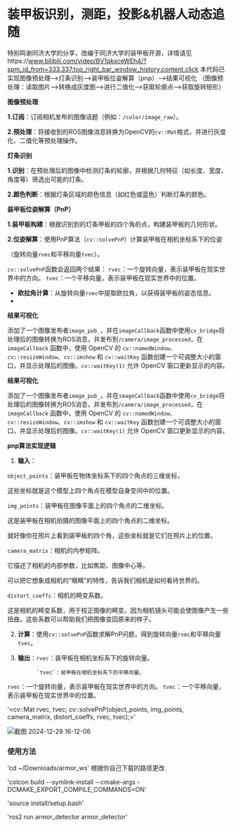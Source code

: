 

# 装甲板识别，测距，投影&机器人动态追随


特别鸣谢同济大学的分享，改编于同济大学的装甲板开源，详情请见https://www.bilibili.com/video/BV1qkxceWEh4/?spm_id_from=333.337.top_right_bar_window_history.content.click
本代码已实现图像预处理-->灯条识别-->装甲板位姿解算（pnp）-->结果可视化
（图像预处理：读取图片-->转换成灰度图-->进行二值化-->获取轮廓点-->获取旋转矩形）

**图像预处理**

**1.订阅**：订阅相机发布的图像话题（例如：`/color/image_raw`）。

**2.预处理**：将接收到的ROS图像消息转换为OpenCV的`cv::Mat`格式，并进行灰度化、二值化等预处理操作。

**灯条识别**

**1.识别**：在预处理后的图像中检测灯条的轮廓，并根据几何特征（如长度、宽度、角度等）筛选出可能的灯条。

**2.颜色判断**：根据灯条区域的颜色信息（如红色或蓝色）判断灯条的颜色。

**装甲板位姿解算（PnP）**

**1.装甲板构建**：根据识别到的灯条甲板的四个角的点，构建装甲板的几何形状。

**2.位姿解算**：使用PnP算法（`cv::solvePnP`）计算装甲板在相机坐标系下的位姿

（旋转向量`rvec`和平移向量`tvec`）。

`cv::solvePnP`函数会返回两个结果：
`rvec`：一个旋转向量，表示装甲板在现实世界中的方向。
`tvec`：一个平移向量，表示装甲板在现实世界中的位置。

- **欧拉角计算**：从旋转向量`rvec`中提取欧拉角，以获得装甲板的姿态信息。
- 
**结果可视化**

添加了一个图像发布者`image_pub_`，并在`imageCallback`函数中使用`cv_bridge`将处理后的图像转换为ROS消息，并发布到`/camera/image_processed`，在 `imageCallback` 函数中，使用 OpenCV 的 `cv::namedWindow`、`cv::resizeWindow`、`cv::imshow` 和 `cv::waitKey` 函数创建一个可调整大小的窗口，并显示处理后的图像。`cv::waitKey(1)` 允许 OpenCV 窗口更新显示的内容。

**结果可视化**

添加了一个图像发布者`image_pub_`，并在`imageCallback`函数中使用`cv_bridge`将处理后的图像转换为ROS消息，并发布到`/camera/image_processed`，在 `imageCallback` 函数中，使用 OpenCV 的 `cv::namedWindow`、`cv::resizeWindow`、`cv::imshow` 和 `cv::waitKey` 函数创建一个可调整大小的窗口，并显示处理后的图像。`cv::waitKey(1)` 允许 OpenCV 窗口更新显示的内容。

**pnp算法实现逻辑**
1. **输入**：

  `object_points`：装甲板在物体坐标系下的四个角点的三维坐标，

  这些坐标就是这个模型上四个角点在模型自身空间中的位置。

  `img_points`：装甲板在图像平面上的四个角点的二维坐标。

  这是装甲板在相机拍摄的图像平面上的四个角点的二维坐标。

  就好像你在照片上看到装甲板的四个角，这些坐标就是它们在照片上的位置。

  `camera_matrix`：相机的内参矩阵。

  它描述了相机的内部参数，比如焦距、图像中心等。

  可以把它想象成相机的“眼睛”的特性，告诉我们相机是如何看待世界的。

  `distort_coeffs`：相机的畸变系数。

  这是相机的畸变系数，用于校正图像的畸变。因为相机镜头可能会使图像产生一些扭曲，这些系数可以帮助我们把图像变回原来的样子。

2. **计算**：使用`cv::solvePnP`函数求解PnP问题，得到旋转向量`rvec`和平移向量`tvec`。

3. **输出**：`rvec`：装甲板在相机坐标系下的旋转向量。

             `tvec`：装甲板在相机坐标系下的平移向量。

`rvec`：一个旋转向量，表示装甲板在现实世界中的方向。
`tvec`：一个平移向量，表示装甲板在现实世界中的位置。


'<cv::Mat rvec, tvec;
cv::solvePnP(object_points, img_points, camera_matrix, distort_coeffs, rvec, tvec);>'

![截图 2024-12-29 16-12-06](https://github.com/user-attachments/assets/f05bca7e-c76e-4bab-8f2c-14c5aaee7a2f)


### 使用方法

'cd ~/Downloads/armor_ws'  根据你自己下载的路径更改


'colcon build --symlink-install --cmake-args -DCMAKE_EXPORT_COMPILE_COMMANDS=ON'


'source install/setup.bash'



'ros2 run armor_detector armor_detector'
